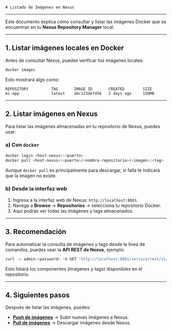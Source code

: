     # Listado de Imágenes en Nexus

---

Este documento explica cómo consultar y listar las imágenes Docker que se encuentran en tu **Nexus Repository Manager** local.

---

## 1. Listar imágenes locales en Docker

Antes de consultar Nexus, puedes verificar tus imágenes locales:

```bash
docker images
```

Esto mostrará algo como:

```
REPOSITORY          TAG       IMAGE ID       CREATED        SIZE
mi-app              latest    abc123def456   2 days ago     150MB
```

---

## 2. Listar imágenes en Nexus

Para listar las imágenes almacenadas en tu repositorio de Nexus, puedes usar:

### a) Con `docker`

```bash
docker login <host-nexus>:<puerto>
docker pull <host-nexus>:<puerto>/<nombre-repositorio>/<imagen>:<tag>
```

Aunque `docker pull` es principalmente para descargar, si falla te indicará que la imagen no existe.

### b) Desde la interfaz web

1. Ingresa a la interfaz web de Nexus: `http://localhost:8081`.
2. Navega a **Browse** → **Repositories** → selecciona tu repositorio Docker.
3. Aquí podrás ver todas las imágenes y tags almacenados.

---

## 3. Recomendación

Para automatizar la consulta de imágenes y tags desde la línea de comandos, puedes usar la **API REST de Nexus**, ejemplo:

```bash
curl -u admin:<password> -X GET 'http://localhost:8081/service/rest/v1/components?repository=<nombre-repositorio>'
```

Esto listará los componentes (imágenes y tags) disponibles en el repositorio.

---

## 4. Siguientes pasos

Después de listar las imágenes, puedes:

- **[Push de imágenes](./push-imagenes.md)** → Subir nuevas imágenes a Nexus.
- **[Pull de imágenes](./pull-imagenes.md)** → Descargar imágenes desde Nexus.
